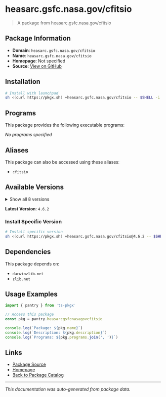 # heasarc.gsfc.nasa.gov/cfitsio

> A package from heasarc.gsfc.nasa.gov/cfitsio

## Package Information

- **Domain**: `heasarc.gsfc.nasa.gov/cfitsio`
- **Name**: `heasarc.gsfc.nasa.gov/cfitsio`
- **Homepage**: Not specified
- **Source**: [View on GitHub](https://github.com/pkgxdev/pantry/tree/main/projects/heasarc.gsfc.nasa.gov/cfitsio/package.yml)

## Installation

```bash
# Install with launchpad
sh <(curl https://pkgx.sh) +heasarc.gsfc.nasa.gov/cfitsio -- $SHELL -i
```

## Programs

This package provides the following executable programs:

*No programs specified*

## Aliases

This package can also be accessed using these aliases:

- `cfitsio`

## Available Versions

<details>
<summary>Show all 8 versions</summary>

- `4.6.2`, `4.6.0`, `4.5.0`, `4.4.1`, `4.4.0`
- `4.3.1`, `4.3.0`, `4.2.0`

</details>

**Latest Version**: `4.6.2`

### Install Specific Version

```bash
# Install specific version
sh <(curl https://pkgx.sh) +heasarc.gsfc.nasa.gov/cfitsio@4.6.2 -- $SHELL -i
```

## Dependencies

This package depends on:

- `darwinzlib.net`
- `zlib.net`

## Usage Examples

```typescript
import { pantry } from 'ts-pkgx'

// Access this package
const pkg = pantry.heasarcgsfcnasagovcfitsio

console.log(`Package: ${pkg.name}`)
console.log(`Description: ${pkg.description}`)
console.log(`Programs: ${pkg.programs.join(', ')}`)
```

## Links

- [Package Source](https://github.com/pkgxdev/pantry/tree/main/projects/heasarc.gsfc.nasa.gov/cfitsio/package.yml)
- [Homepage](#)
- [Back to Package Catalog](../package-catalog.md)

---

*This documentation was auto-generated from package data.*
